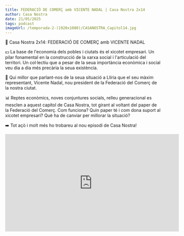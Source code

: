 ```yaml
---
title: FEDERACIÓ DE COMERÇ amb VICENTE NADAL | Casa Nostra 2x14
author: Casa Nostra
date: 21/05/2025
tags: podcast
imageUrl: /temporada-2-(1920x1080)/CASANOSTRA_Capitol14.jpg
---
```


<p>🏡 Casa Nostra 2x14: FEDERACIÓ DE COMERÇ amb VICENTE NADAL</p>

<p>💵​ La base de l&#39;economia dels pobles i ciutats és el xicotet empresari. Un pilar fonamental en la construcció de la xarxa social i l&#39;articulació del territori. Un col·lectiu que a pesar de la seua importància econòmica i social veu dia a dia més precària la seua existència.</p>

<p>👔​ Qui millor que parlant-nos de la seua situació a Llíria que el seu màxim representant, Vicente Nadal, nou president de la Federació del Comerç de la nostra ciutat.</p>

<p>📊 Reptes econòmics, noves conjuntures socials, relleu generacional es mesclen a aquest capítol de Casa Nostra, tot girant al voltant del paper de la Federació del Comerç. Com funciona? Quin paper té i com dona suport al xicotet empresari? Què ha de canviar per millorar la situació?</p>

<p>➡️​ Tot açò i molt més ho trobareu al nou episodi de Casa Nostra!</p>

<iframe width="560" height="315" src="https://www.youtube.com/embed/8_6wchfIo8s?si=8HgELIqdsycdy-JT" title="YouTube video player" frameborder="0" allow="accelerometer; autoplay; clipboard-write; encrypted-media; gyroscope; picture-in-picture; web-share" referrerpolicy="strict-origin-when-cross-origin" allowfullscreen></iframe>